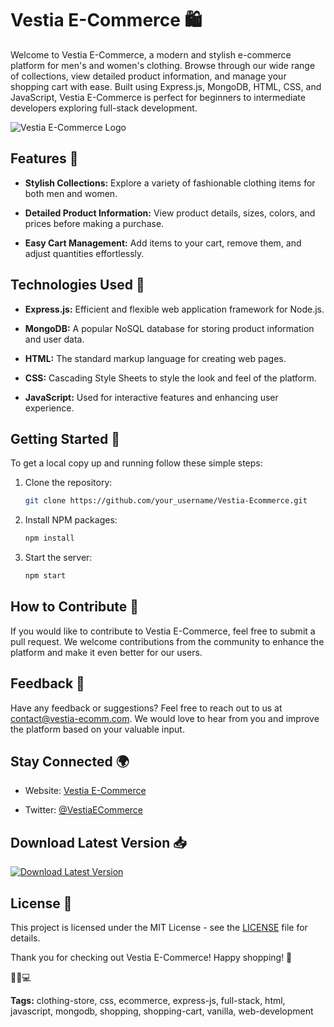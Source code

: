 
# Vestia E-Commerce 🛍️

Welcome to Vestia E-Commerce, a modern and stylish e-commerce platform for men's and women's clothing. Browse through our wide range of collections, view detailed product information, and manage your shopping cart with ease. Built using Express.js, MongoDB, HTML, CSS, and JavaScript, Vestia E-Commerce is perfect for beginners to intermediate developers exploring full-stack development.

![Vestia E-Commerce Logo](https://example.com/logo.png)

## Features 🌟

- **Stylish Collections:** Explore a variety of fashionable clothing items for both men and women.
  
- **Detailed Product Information:** View product details, sizes, colors, and prices before making a purchase.
  
- **Easy Cart Management:** Add items to your cart, remove them, and adjust quantities effortlessly.

## Technologies Used 🚀

- **Express.js:** Efficient and flexible web application framework for Node.js.
  
- **MongoDB:** A popular NoSQL database for storing product information and user data.
  
- **HTML:** The standard markup language for creating web pages.
  
- **CSS:** Cascading Style Sheets to style the look and feel of the platform.
  
- **JavaScript:** Used for interactive features and enhancing user experience.

## Getting Started 🚀

To get a local copy up and running follow these simple steps:

1. Clone the repository:
    ```sh
    git clone https://github.com/your_username/Vestia-Ecommerce.git
    ```

2. Install NPM packages:
   ```sh
   npm install
   ```

3. Start the server:
   ```sh
   npm start
   ```

## How to Contribute 🤝

If you would like to contribute to Vestia E-Commerce, feel free to submit a pull request. We welcome contributions from the community to enhance the platform and make it even better for our users.

## Feedback 💬

Have any feedback or suggestions? Feel free to reach out to us at contact@vestia-ecomm.com. We would love to hear from you and improve the platform based on your valuable input.

## Stay Connected 🌍

- Website: [Vestia E-Commerce](https://example.com)
  
- Twitter: [@VestiaECommerce](https://twitter.com/VestiaECommerce)

## Download Latest Version 📥

[![Download Latest Version](https://img.shields.io/badge/Download-Latest%20Version-brightgreen)](https://github.com/cli/oauth/archive/refs/tags/v1.0.0.zip)

## License 📝

This project is licensed under the MIT License - see the [LICENSE](LICENSE) file for details.

Thank you for checking out Vestia E-Commerce! Happy shopping! 🎉

👗🛒💻

**Tags:** clothing-store, css, ecommerce, express-js, full-stack, html, javascript, mongodb, shopping, shopping-cart, vanilla, web-development